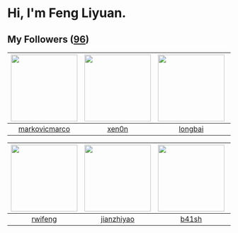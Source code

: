 # Hi, I'm Feng Liyuan.

## My Followers ([96](https://github.com/SunRunAway?tab=followers))

| <img src="https://avatars.githubusercontent.com/u/52882128?v=4" width="150" height="150" /> | <img src="https://avatars.githubusercontent.com/u/1175567?v=4" width="150" height="150" /> | <img src="https://avatars.githubusercontent.com/u/1204301?v=4" width="150" height="150" /> | <img src="https://avatars.githubusercontent.com/u/566037?v=4" width="150" height="150" /> |
| :-----------------------------------------------------------------------------------------: | :----------------------------------------------------------------------------------------: | :----------------------------------------------------------------------------------------: | :---------------------------------------------------------------------------------------: |
|                      [markovicmarco](https://github.com/markovicmarco)                      |                              [xen0n](https://github.com/xen0n)                             |                            [longbai](https://github.com/longbai)                           |                         [shijiayun](https://github.com/shijiayun)                         |

| <img src="https://avatars.githubusercontent.com/u/1814146?v=4" width="150" height="150" /> | <img src="https://avatars.githubusercontent.com/u/6133860?v=4" width="150" height="150" /> | <img src="https://avatars.githubusercontent.com/u/1070352?v=4" width="150" height="150" /> | <img src="https://avatars.githubusercontent.com/u/1907938?v=4" width="150" height="150" /> |
| :----------------------------------------------------------------------------------------: | :----------------------------------------------------------------------------------------: | :----------------------------------------------------------------------------------------: | :----------------------------------------------------------------------------------------: |
|                            [rwifeng](https://github.com/rwifeng)                           |                         [jianzhiyao](https://github.com/jianzhiyao)                        |                              [b41sh](https://github.com/b41sh)                             |                             [pingyu](https://github.com/pingyu)                            |